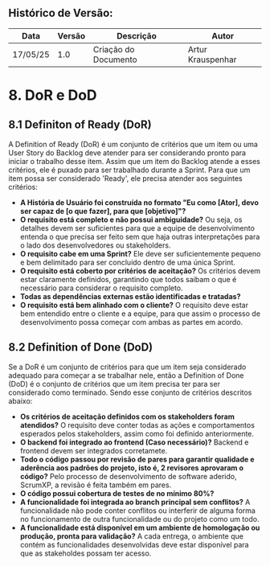## Histórico de Versão:
| Data | Versão | Descrição | Autor |
|---- | ------ | --------- | ----- |
| 17/05/25 | 1.0 | Criação do Documento | Artur Krauspenhar |

# 8. DoR e DoD

## 8.1 Definiton of Ready (DoR)
A Definition of Ready (DoR) é um conjunto de critérios que um item ou uma User Story do Backlog deve atender para ser considerando pronto para iniciar o trabalho desse item. Assim que um item do Backlog atende a esses critérios, ele é puxado para ser trabalhado durante a Sprint. Para que um item possa ser considerado 'Ready', ele precisa atender aos seguintes critérios:

- **A História de Usuário foi construída no formato "Eu como [Ator], devo ser capaz de [o que fazer], para que [objetivo]"?**
- **O requisito está completo e não possui ambiguidade?** Ou seja, os detalhes devem ser suficientes para que a equipe de desenvolvimento entenda o que precisa ser feito sem que haja outras interpretações para o lado dos desenvolvedores ou stakeholders.
- **O requisito cabe em uma Sprint?** Ele deve ser suficientemente pequeno e bem delimitado para ser concluído dentro de uma única Sprint.
- **O requisito está coberto por critérios de aceitação?** Os critérios devem estar claramente definidos, garantindo que todos saibam o que é necessário para considerar o requisito completo.
- **Todas as dependências externas estão identificadas e tratadas?**
- **O requisito está bem alinhado com o cliente?** O requisito deve estar bem entendido entre o cliente e a equipe, para que assim o processo de desenvolvimento possa começar com ambas as partes em acordo.

## 8.2 Definition of Done (DoD)
Se a DoR é um conjunto de critérios para que um item seja considerado adequado para começar a se trabalhar nele, então a Definition of Done (DoD) é o conjunto de critérios que um item precisa ter para ser considerado como terminado. Sendo esse conjunto de critérios descritos abaixo:

- **Os critérios de aceitação definidos com os stakeholders foram atendidos?** O requisito deve conter todas as ações e comportamentos esperados pelos stakeholders, assim como foi definido anteriormente.
- **O backend foi integrado ao frontend (Caso necessário)?** Backend e frontend devem ser integrados corretamete.
- **Todo o código passou por revisão de pares para garantir qualidade e aderência aos padrões do projeto, isto é, 2 revisores aprovaram o código?** Pelo processo de desenvolvimento de software aderido, ScrumXP, a revisão é feita também em pares.
- **O código possui cobertura de testes de no mínimo 80%?**
- **A funcionalidade foi integrada ao branch principal sem conflitos?** A funcionalidade não pode conter conflitos ou interferir de alguma forma no funcionamento de outra funcionalidade ou do projeto como um todo.
- **A funcionalidade está disponível em um ambiente de homologação ou produção, pronta para validação?** A cada entrega, o ambiente que contém as funcionalidades desenvolvidas deve estar disponível para que as stakeholdes possam ter acesso.